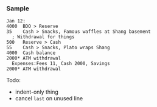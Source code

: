 ### Sample

    Jan 12:
    4000  BDO > Reserve
    35    Cash > Snacks, Famous waffles at Shang basement
      ; Withdrawal for things
    500   Reserve > Cash
    55    Cash > Snacks, Plato wraps Shang
    4000  Cash balance
    2000* ATM withdrawal
      Expenses:Fees 11, Cash 2000, Savings
    2000* ATM withdrawal

Todo:

- indent-only thing
- cancel `last` on unused line
